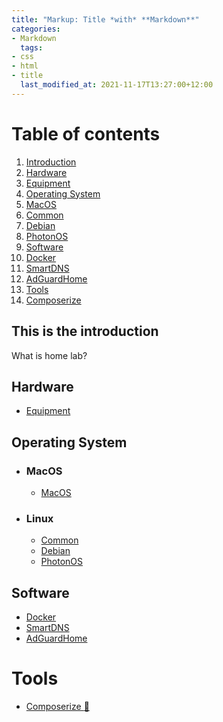 ```yaml
---
title: "Markup: Title *with* **Markdown**"
categories:
- Markdown
  tags:
- css
- html
- title
  last_modified_at: 2021-11-17T13:27:00+12:00
---
```


# Table of contents
1. [Introduction](#introduction)
2. [Hardware](#hardware)
  1. [Equipment](#equipments)
3. [Operating System](#operating_system)
  1. [MacOS](#macos)
  2. [Common](#common)
  3. [Debian](#debian)
  4. [PhotonOS](#photonos)
4. [Software](#software)
  1. [Docker](#docker)
  2. [SmartDNS](#smartdns)
  3. [AdGuardHome](#adguardhome)
5. [Tools](#tools)
  1. [Composerize](#composerize)

## This is the introduction <a name="introduction"></a>
What is home lab?



## Hardware <a name="hardware"></a>
* [Equipment](hardware/equipments.md) <a name="equipments"></a>

## Operating System <a name="operating_system"></a>
* ### MacOS
  * [MacOS](os/macos.md) <a name="macos"></a>
* ### Linux
  * [Common](os/linux/common.md) <a name="common"></a>
  * [Debian](os/linux/debian.md) <a name="debian"></a>
  * [PhotonOS](os/linux/photon.md) <a name="photonos"></a>

## Software <a name="software"></a>
* [Docker](software/docker.md) <a name="docker"></a>
* [SmartDNS](software/smartdns.md) <a name="smartdns"></a>
* [AdGuardHome](software/adguardhome.md) <a name="adguardhome"></a>

# Tools <a name="tools"></a>
* [Composerize :door:](https://8gwifi.org/dc1.jsp) <a name="composerize"></a>
